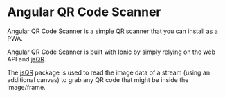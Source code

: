 # Angular QR Code Scanner
Angular QR Code Scanner is a simple QR scanner that you can install as a PWA.

Angular QR Code Scanner is built with Ionic by simply relying on the web API and [jsQR](https://github.com/cozmo/jsQR).

The [jsQR](https://github.com/cozmo/jsQR) package is used to read the image data of a stream (using an additional canvas) to grab any QR code that might be inside the image/frame.
